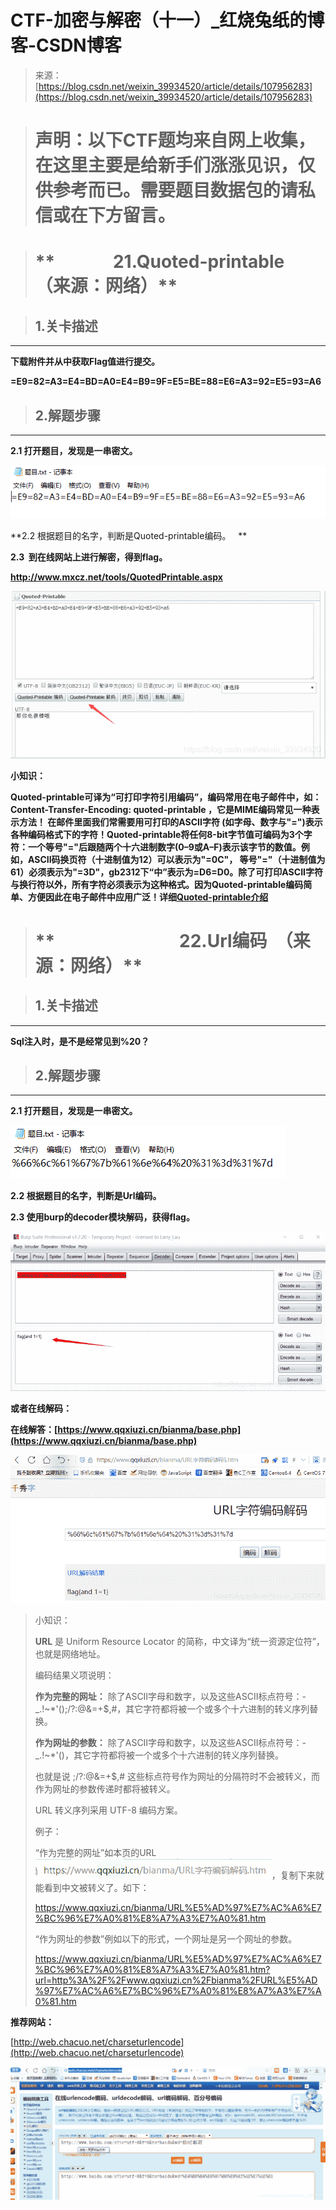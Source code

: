 <!--yml
category: 未分类
date: 2022-04-26 14:48:44
-->

# CTF-加密与解密（十一）_红烧兔纸的博客-CSDN博客

> 来源：[https://blog.csdn.net/weixin_39934520/article/details/107956283](https://blog.csdn.net/weixin_39934520/article/details/107956283)

> # **声明：以下CTF题均来自网上收集，在这里主要是给新手们涨涨见识，仅供参考而已。需要题目数据包的请私信或在下方留言。**

> # **              21.Quoted-printable  （来源：网络）**

> ## **1.关卡描述**

* * *

**下载附件并从中获取Flag值进行提交。**

**=E9=82=A3=E4=BD=A0=E4=B9=9F=E5=BE=88=E6=A3=92=E5=93=A6**

> ## **2.解题步骤**

* * *

**2.1 打开题目，发现是一串密文。**

![](img/6d828e9340841db819801952b2da7115.png)

**2.2 根据题目的名字，判断是Quoted-printable编码。   **

**2.3  到在线网站上进行解密，得到flag。**

**http://www.mxcz.net/tools/QuotedPrintable.aspx**

![](img/40d098f47815c62517b3743ed46785b6.png)

**小知识：**

**Quoted-printable可译为“可打印字符引用编码”，编码常用在电子邮件中，如：Content-Transfer-Encoding: quoted-printable ，它是MIME编码常见一种表示方法！ 在邮件里面我们常需要用可打印的ASCII字符 (如字母、数字与"=")表示各种编码格式下的字符！Quoted-printable将任何8-bit字节值可编码为3个字符：一个等号"="后跟随两个十六进制数字(0–9或A–F)表示该字节的数值。例如，ASCII码换页符（十进制值为12）可以表示为"=0C"， 等号"="（十进制值为61）必须表示为"=3D"，gb2312下“中”表示为=D6=D0。除了可打印ASCII字符与换行符以外，所有字符必须表示为这种格式。因为Quoted-printable编码简单、方便因此在电子邮件中应用广泛！详细[Quoted-printable介绍](http://blog.chacuo.net/494.html)**

> # **                              22.Url编码  （来源：网络）**

> ## **1.关卡描述**

* * *

**Sql注入时，是不是经常见到%20？**

> ## **2.解题步骤**

* * *

**2.1 打开题目，发现是一串密文。**

![](img/1d38930b435c82a44f39d2d2de551531.png)

**2.2 根据题目的名字，判断是Url编码。**

**2.3 使用burp的decoder模块解码，获得flag。**

![](img/e0413f8b4b13366fbece683149bd3872.png)

**或者在线解码：**

**在线解答：[https://www.qqxiuzi.cn/bianma/base.php](https://www.qqxiuzi.cn/bianma/base.php)**

![](img/ecd7c57657b6bf771072f27a47e04273.png)

> 小知识：
> 
> **URL** 是 Uniform Resource Locator 的简称，中文译为“统一资源定位符”，也就是网络地址。
> 
> 编码结果义项说明：
> 
> **作为完整的网址：**
> 除了ASCII字母和数字，以及这些ASCII标点符号：-_.!~*'();/?:@&=+$,#，其它字符都将被一个或多个十六进制的转义序列替换。
> 
> **作为网址的参数：**
> 除了ASCII字母和数字，以及这些ASCII标点符号：-_.!~*'()，其它字符都将被一个或多个十六进制的转义序列替换。
> 
> 也就是说 ;/?:@&=+$,# 这些标点符号作为网址的分隔符时不会被转义，而作为网址的参数传递时都将被转义。
> 
> URL 转义序列采用 UTF-8 编码方案。
> 
> 例子：
> 
> “作为完整的网址”如本页的URL![](img/3113a3a47b89a1029edaabc13cb39355.png)，复制下来就能看到中文被转义了。如下：
> 
> https://www.qqxiuzi.cn/bianma/URL%E5%AD%97%E7%AC%A6%E7%BC%96%E7%A0%81%E8%A7%A3%E7%A0%81.htm
> 
> “作为网址的参数”例如以下的形式，一个网址是另一个网址的参数。
> 
> https://www.qqxiuzi.cn/bianma/URL%E5%AD%97%E7%AC%A6%E7%BC%96%E7%A0%81%E8%A7%A3%E7%A0%81.htm?url=http%3A%2F%2Fwww.qqxiuzi.cn%2Fbianma%2FURL%E5%AD%97%E7%AC%A6%E7%BC%96%E7%A0%81%E8%A7%A3%E7%A0%81.htm

**推荐网站：**

[http://web.chacuo.net/charseturlencode](http://web.chacuo.net/charseturlencode)

![](img/4383ea7ae553f10506d376a52d767467.png)
